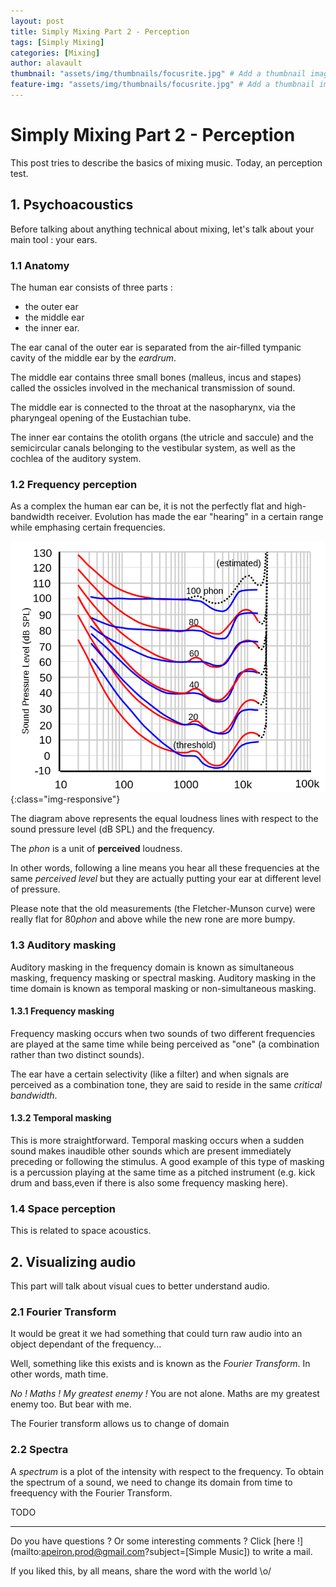 ```yaml
---
layout: post
title: Simply Mixing Part 2 - Perception
tags: [Simply Mixing]
categories: [Mixing]
author: alavault
thumbnail: "assets/img/thumbnails/focusrite.jpg" # Add a thumbnail image on blog view
feature-img: "assets/img/thumbnails/focusrite.jpg" # Add a thumbnail image on blog view
---
```


# Simply Mixing Part 2 - Perception

This post tries to describe the basics of mixing music. Today, an perception test.

## 1. Psychoacoustics

Before talking about anything technical about mixing, let's talk about your main tool : your ears.

### 1.1 Anatomy

The human ear consists of three parts :
* the outer ear
* the middle ear
* the inner ear.

The ear canal of the outer ear is separated from the air-filled tympanic cavity of the middle ear by the *eardrum*.

The middle ear contains three small bones (malleus, incus and stapes) called the ossicles involved in the mechanical transmission of sound.

The middle ear is connected to the throat at the nasopharynx, via the pharyngeal opening of the Eustachian tube. 

The inner ear contains the otolith organs (the utricle and saccule) and the semicircular canals belonging to the vestibular system, as well as the cochlea of the auditory system.

### 1.2 Frequency perception

As a complex the human ear can be, it is not the perfectly flat and high-bandwidth receiver. Evolution has made the ear "hearing" in a certain range while emphasing certain frequencies.

![iso226](/assets/img/posts/iso226.png){:class="img-responsive"}

The diagram above represents the equal loudness lines with respect to the sound pressure level (dB SPL) and the frequency.

The *phon* is a unit of **perceived** loudness.

In other words, following a line means you hear all these frequencies at the same *perceived level* but they are actually putting your ear at different level of pressure.

Please note that the old measurements (the Fletcher-Munson curve) were really flat for 80*phon* and above while the new rone are more bumpy.

### 1.3 Auditory masking

Auditory masking in the frequency domain is known as simultaneous masking, frequency masking or spectral masking. Auditory masking in the time domain is known as temporal masking or non-simultaneous masking.

#### 1.3.1 Frequency masking

Frequency masking occurs when two sounds of two different frequencies are played at the same time while being perceived as "one" (a combination rather than two distinct sounds).

The ear have a certain selectivity (like a filter)  and when signals are perceived as a combination tone, they are said to reside in the same *critical bandwidth*.

#### 1.3.2 Temporal masking

This is more straightforward. Temporal masking occurs when a sudden sound makes inaudible other sounds which are present immediately preceding or following the stimulus. A good example of this type of masking is a percussion playing at the same time as a pitched instrument (e.g. kick drum and bass,even if there is also some frequency masking here).

### 1.4 Space perception 

This is related to space acoustics.

## 2. Visualizing audio

This part will talk about visual cues to better understand audio.

### 2.1 Fourier Transform

It would be great it we had something that could turn raw audio into an object dependant of the frequency...

Well, something like this exists and is known as the *Fourier Transform*. In other words, math time.

*No ! Maths ! My greatest enemy !* You are not alone. Maths are my greatest enemy too. But bear with me.

The Fourier transform allows us to change of domain

### 2.2 Spectra

A *spectrum* is a plot of the intensity with respect to the frequency. To obtain the spectrum of a sound, we need to change its domain from time to freequency with the Fourier Transform.

TODO

---

Do you have questions ? Or some interesting comments ? Click [here !](mailto:apeiron.prod@gmail.com?subject=[Simple Music]) to write a mail.

If you liked this, by all means, share the word with the world \o/

